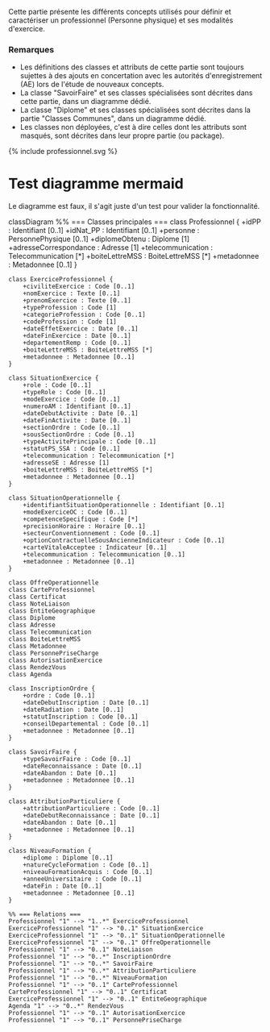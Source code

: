 Cette partie présente les différents concepts utilisés pour définir et caractériser un professionnel (Personne physique) et ses modalités d'exercice.

### Remarques

* Les définitions des classes et attributs de cette partie sont toujours sujettes à des ajouts en concertation avec les autorités d'enregistrement (AE) lors de l'étude de nouveaux concepts.
* La classe "SavoirFaire" et ses classes spécialisées sont décrites dans cette partie, dans un diagramme dédié.
* La classe "Diplome" et ses classes spécialisées sont décrites dans la partie "Classes Communes", dans un diagramme dédié.
* Les classes non déployées, c'est à dire celles dont les attributs sont masqués, sont décrites dans leur propre partie (ou package).

<div class="figure" style="width:100%; overflow-x:auto;">
  <p style="margin: 0; padding: 0;">
    {% include professionnel.svg %}
  </p>
</div>

# Test diagramme mermaid

Le diagramme est faux, il s'agit juste d'un test pour valider la fonctionnalité.

<div class="mermaid">
classDiagram
    %% === Classes principales ===
    class Professionnel {
        +idPP : Identifiant [0..1]
        +idNat_PP : Identifiant [0..1]
        +personne : PersonnePhysique [0..1]
        +diplomeObtenu : Diplome [1]
        +adresseCorrespondance : Adresse [1]
        +telecommunication : Telecommunication [*]
        +boiteLettreMSS : BoiteLettreMSS [*]
        +metadonnee : Metadonnee [0..1]
    }

    class ExerciceProfessionnel {
        +civiliteExercice : Code [0..1]
        +nomExercice : Texte [0..1]
        +prenomExercice : Texte [0..1]
        +typeProfession : Code [1]
        +categorieProfession : Code [0..1]
        +codeProfession : Code [1]
        +dateEffetExercice : Date [0..1]
        +dateFinExercice : Date [0..1]
        +departementRemp : Code [0..1]
        +boiteLettreMSS : BoiteLettreMSS [*]
        +metadonnee : Metadonnee [0..1]
    }

    class SituationExercice {
        +role : Code [0..1]
        +typeRole : Code [0..1]
        +modeExercice : Code [0..1]
        +numeroAM : Identifiant [0..1]
        +dateDebutActivite : Date [0..1]
        +dateFinActivite : Date [0..1]
        +sectionOrdre : Code [0..1]
        +sousSectionOrdre : Code [0..1]
        +typeActivitePrincipale : Code [0..1]
        +statutPS_SSA : Code [0..1]
        +telecommunication : Telecommunication [*]
        +adresseSE : Adresse [1]
        +boiteLettreMSS : BoiteLettreMSS [*]
        +metadonnee : Metadonnee [0..1]
    }

    class SituationOperationnelle {
        +identifiantSituationOperationnelle : Identifiant [0..1]
        +modeExerciceOC : Code [0..1]
        +competenceSpecifique : Code [*]
        +precisionHoraire : Horaire [0..1]
        +secteurConventionnement : Code [0..1]
        +optionContractuelleSousAncienneIndicateur : Code [0..1]
        +carteVitaleAcceptee : Indicateur [0..1]
        +telecommunication : Telecommunication [0..1]
        +metadonnee : Metadonnee [0..1]
    }

    class OffreOperationnelle
    class CarteProfessionnel
    class Certificat
    class NoteLiaison
    class EntiteGeographique
    class Diplome
    class Adresse
    class Telecommunication
    class BoiteLettreMSS
    class Metadonnee
    class PersonnePriseCharge
    class AutorisationExercice
    class RendezVous
    class Agenda

    class InscriptionOrdre {
        +ordre : Code [0..1]
        +dateDebutInscription : Date [0..1]
        +dateRadiation : Date [0..1]
        +statutInscription : Code [0..1]
        +conseilDepartemental : Code [0..1]
        +metadonnee : Metadonnee [0..1]
    }

    class SavoirFaire {
        +typeSavoirFaire : Code [0..1]
        +dateReconnaissance : Date [0..1]
        +dateAbandon : Date [0..1]
        +metadonnee : Metadonnee [0..1]
    }

    class AttributionParticuliere {
        +attributionParticuliere : Code [0..1]
        +dateDebutReconnaissance : Date [0..1]
        +dateAbandon : Date [0..1]
        +metadonnee : Metadonnee [0..1]
    }

    class NiveauFormation {
        +diplome : Diplome [0..1]
        +natureCycleFormation : Code [0..1]
        +niveauFormationAcquis : Code [0..1]
        +anneeUniversitaire : Code [0..1]
        +dateFin : Date [0..1]
        +metadonnee : Metadonnee [0..1]
    }

    %% === Relations ===
    Professionnel "1" --> "1..*" ExerciceProfessionnel
    ExerciceProfessionnel "1" --> "0..1" SituationExercice
    ExerciceProfessionnel "1" --> "0..1" SituationOperationnelle
    ExerciceProfessionnel "1" --> "0..1" OffreOperationnelle
    Professionnel "1" --> "0..1" NoteLiaison
    Professionnel "1" --> "0..*" InscriptionOrdre
    Professionnel "1" --> "0..*" SavoirFaire
    Professionnel "1" --> "0..*" AttributionParticuliere
    Professionnel "1" --> "0..*" NiveauFormation
    Professionnel "1" --> "0..1" CarteProfessionnel
    CarteProfessionnel "1" --> "0..1" Certificat
    ExerciceProfessionnel "1" --> "0..1" EntiteGeographique
    Agenda "1" --> "0..*" RendezVous
    Professionnel "1" --> "0..1" AutorisationExercice
    Professionnel "1" --> "0..1" PersonnePriseCharge

</div>